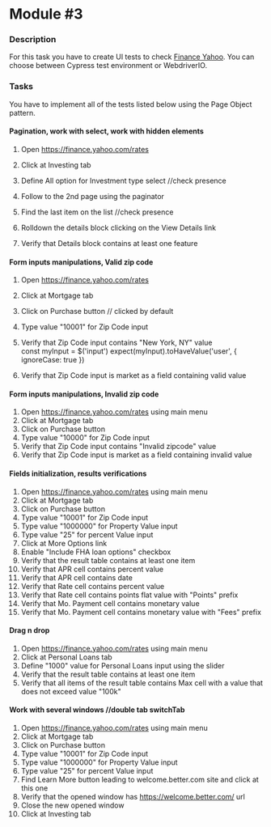 # Module #3

### Description

For this task you have to create UI tests to check 
[Finance Yahoo](https://finance.yahoo.com/). You can choose between Cypress test environment or WebdriverIO.

### Tasks

You have to implement all of the tests listed below using the Page Object pattern.

#### Pagination, work with select, work with hidden elements 
1. Open https://finance.yahoo.com/rates 
1. Click at Investing tab

1. Define All option for Investment type select //check presence

1. Follow to the 2nd page using the paginator

1. Find the last item on the list //check presence

1. Rolldown the details block clicking on the View Details link

1. Verify that Details block contains at least one feature

#### Form inputs manipulations, Valid zip code 
1. Open https://finance.yahoo.com/rates 
1. Click at Mortgage tab 
1. Click on Purchase button // clicked by default
1. Type value "10001" for Zip Code input

1. Verify that Zip Code input contains "New York, NY" value     
const myInput = $('input')
expect(myInput).toHaveValue('user', { ignoreCase: true })

1. Verify that Zip Code input is market as a field containing valid value

#### Form inputs manipulations, Invalid zip code
1. Open https://finance.yahoo.com/rates using main menu
1. Click at Mortgage tab
1. Click on Purchase button
1. Type value "10000" for Zip Code input
1. Verify that Zip Code input contains "Invalid zipcode" value
1. Verify that Zip Code input is market as a field containing invalid value

#### Fields initialization, results verifications
1. Open https://finance.yahoo.com/rates using main menu
1. Click at Mortgage tab
1. Click on Purchase button
1. Type value "10001" for Zip Code input
1. Type value "1000000" for Property Value input
1. Type value "25" for percent Value input
1. Click at More Options link
1. Enable "Include FHA loan options" checkbox
1. Verify that the result table contains at least one item
1. Verify that APR cell contains percent value
1. Verify that APR cell contains date
1. Verify that Rate cell contains percent value
1. Verify that Rate cell contains points flat value with "Points" prefix
1. Verify that Mo. Payment cell contains monetary value
1. Verify that Mo. Payment cell contains monetary value with "Fees" prefix

#### Drag n drop
1. Open https://finance.yahoo.com/rates using main menu
1. Click at Personal Loans tab
1. Define "1000" value for Personal Loans input using the slider
1. Verify that the result table contains at least one item
1. Verify that all items of the result table contains Max cell with a value that does not exceed value "100k"

#### Work with several windows //double tab switchTab
1. Open https://finance.yahoo.com/rates using main menu
1. Click at Mortgage tab
1. Click on Purchase button
1. Type value "10001" for Zip Code input
1. Type value "1000000" for Property Value input
1. Type value "25" for percent Value input
1. Find Learn More button leading to welcome.better.com site and click at this one
1. Verify that the opened window has https://welcome.better.com/ url
1. Close the new opened window
1. Click at Investing tab
